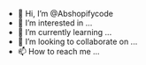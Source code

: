- 👋 Hi, I’m @Abshopifycode
- 👀 I’m interested in ...
- 🌱 I’m currently learning ...
- 💞️ I’m looking to collaborate on ...
- 📫 How to reach me ...

<!---
Abshopifycode/Abshopifycode is a ✨ special ✨ repository because its `README.md` (this file) appears on your GitHub profile.
You can click the Preview link to take a look at your changes.
--->
